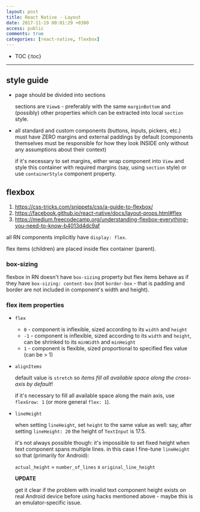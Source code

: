 ```yaml
---
layout: post
title: React Native - Layout
date: 2017-11-19 00:01:29 +0300
access: public
comments: true
categories: [react-native, flexbox]
---
```


<!-- more -->

* TOC
{:toc}
<hr>

style guide
-----------

- page should be divided into sections

  sections are `View`s - preferably with the same `marginBottom`
  and (possibly) other properties which can be extracted into local
  `section` style.

- all standard and custom components (buttons, inputs, pickers,
  etc.) must have ZERO margins and external paddings by default
  (components themselves must be responsible for how they look
  INSIDE only without any assumptions about their context)

  if it's necessary to set margins, either wrap component into `View`
  and style this container with required margins (say, using `section`
  style) or use `containerStyle` component property.

flexbox
-------

1. <https://css-tricks.com/snippets/css/a-guide-to-flexbox/>
2. <https://facebook.github.io/react-native/docs/layout-props.html#flex>
3. <https://medium.freecodecamp.org/understanding-flexbox-everything-you-need-to-know-b4013d4dc9af>

all RN components implicitly have `display: flex`.

flex items (children) are placed inside flex container (parent).

### box-sizing

flexbox in RN doesn't have `box-sizing` property but flex items behave
as if they have `box-sizing: content-box` (not `border-box` - that is
padding and border are not included in component's width and height).

### flex item properties

- `flex`

  - `0` - component is inflexible, sized according to its `width` and `height`
  - `-1` - component is inflexible, sized according to its `width` and `height`,
    can be shrinked to its `minWidth` and `minHeight`
  - `1` - component is flexible, sized proportional to specified flex value
    (can be \> 1)

- `alignItems`

  default value is `stretch` so *items fill all available space along the
  cross-axis by default*!

  if it's necessary to fill all available space along the main axis,
  use `flexGrow: 1` (or more general `flex: 1`).

- `lineHeight`

  when setting `lineHeight`, set `height` to the same value as well:
  say, after setting `lineHeight: 20` the height of `TextInput` is 17.5.

  it's not always possible though: it's impossible to set fixed
  height when text component spans multiple lines. in this case I
  fine-tune `lineHeight` so that (primarily for Android):

  `actual_height` = `number_of_lines` x `original_line_height`

  **UPDATE**

  get it clear if the problem with invalid text component height exists
  on real Android device before using hacks mentioned above - maybe this
  is an emulator-specific issue.
